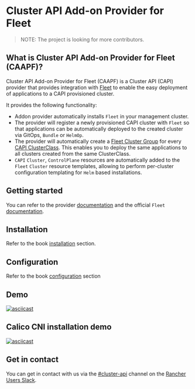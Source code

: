 # Cluster API Add-on Provider for Fleet

> NOTE: The project is looking for more contributors.

## What is Cluster API Add-on Provider for Fleet (CAAPF)?

Cluster API Add-on Provider for Fleet (CAAPF) is a Cluster API (CAPI) provider that provides integration with [Fleet](https://github.com/rancher/fleet) to enable the easy deployment of applications to a CAPI provisioned cluster.

It provides the following functionality:

- Addon provider automatically installs `Fleet` in your management cluster.
- The provider will register a newly provisioned CAPI cluster with `Fleet` so that applications can be automatically deployed to the created cluster via GitOps, `Bundle` or `HelmOp`.
- The provider will automatically create a [Fleet Cluster Group](https://fleet.rancher.io/cluster-group) for every [CAPI ClusterClass](https://cluster-api.sigs.k8s.io/tasks/experimental-features/cluster-class/). This enables you to deploy the same applications to all clusters created from the same ClusterClass.
- `CAPI` `Cluster`, `ControlPlane` resources are automatically added to the `Fleet` `Cluster` resource templates, allowing to perform per-cluster configuration templating for `Helm` based installations.

## Getting started

You can refer to the provider [documentation](https://rancher.github.io/cluster-api-addon-provider-fleet/) and the official `Fleet` [documentation](https://fleet.rancher.io/).

## Installation

Refer to the book [installation](./docs/book/02_getting_started/01_installation) section.

## Configuration

Refer to the book [configuration](./docs/book/03_tutorials/02_configuration) section

## Demo

[![asciicast](https://asciinema.org/a/659626.svg)](https://asciinema.org/a/659626)

## Calico CNI installation demo

[![asciicast](https://asciinema.org/a/700924.svg)](https://asciinema.org/a/700924)

## Get in contact

You can get in contact with us via the [#cluster-api](https://rancher-users.slack.com/archives/C060L985ZGC) channel on the [Rancher Users Slack](https://slack.rancher.io/).
